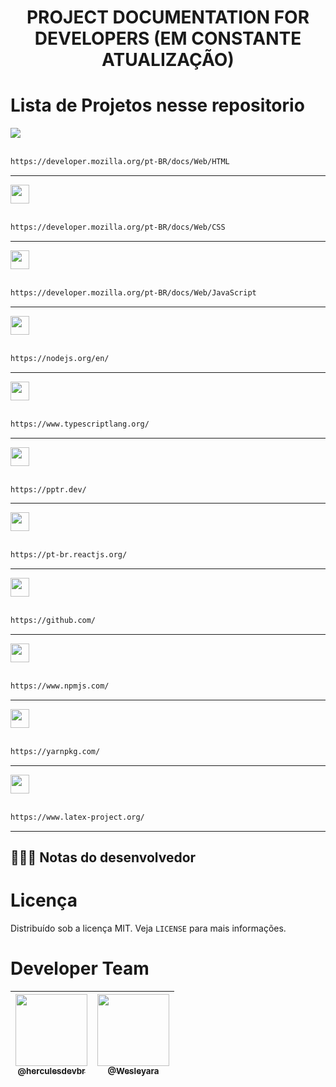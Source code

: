 <h1 align="center">PROJECT DOCUMENTATION FOR DEVELOPERS (EM CONSTANTE ATUALIZAÇÃO)</h1>

# Lista de Projetos nesse repositorio

<img target="_blank" align="center" src="https://img.shields.io/badge/HTML5-E34F26?style=for-the-badge&logo=html5&logoColor=white">
<br>
<br>

```sh
https://developer.mozilla.org/pt-BR/docs/Web/HTML
```
<hr>

<img target="_blank" height="30px" align="center" src="https://img.shields.io/badge/CSS3-1572B6?style=for-the-badge&logo=css3&logoColor=white">
<br>
<br>

```sh
https://developer.mozilla.org/pt-BR/docs/Web/CSS
```
<hr>

<img target="_blank" height="30px" align="center" src="https://img.shields.io/badge/JavaScript-323330?style=for-the-badge&logo=javascript&logoColor=F7DF1E">
<br>
<br>

```sh
https://developer.mozilla.org/pt-BR/docs/Web/JavaScript
```
<hr>

<img target="_blank" height="30px" align="center" src="https://img.shields.io/badge/Node.js-339933?style=for-the-badge&logo=nodedotjs&logoColor=white">
<br>
<br>

```sh
https://nodejs.org/en/
```
<hr>

<img target="_blank" height="30px" align="center" src="https://img.shields.io/badge/TypeScript-007ACC?style=for-the-badge&logo=typescript&logoColor=white">
<br>
<br>

```sh
https://www.typescriptlang.org/
```
<hr>

<img target="_blank" height="30px" align="center" src="https://img.shields.io/badge/Puppeteer-40B5A4?style=for-the-badge&logo=Puppeteer&logoColor=white">
<br>
<br>

```sh
https://pptr.dev/
```
<hr>

<img target="_blank" height="30px" align="center" src="https://img.shields.io/badge/React-20232A?style=for-the-badge&logo=react&logoColor=61DAFB">
<br>
<br>

```sh
https://pt-br.reactjs.org/
```
<hr>

<img target="_blank" height="30px" align="center" src="https://img.shields.io/badge/GitHub-100000?style=for-the-badge&logo=github&logoColor=white">
<br>
<br>

```sh
https://github.com/
```
<hr>

<img target="_blank" height="30px" align="center" src="https://img.shields.io/badge/npm-CB3837?style=for-the-badge&logo=npm&logoColor=white">
<br>
<br>

```sh
https://www.npmjs.com/
```
<hr>

<img target="_blank" height="30px" align="center" src="https://img.shields.io/badge/Yarn-2C8EBB?style=for-the-badge&logo=yarn&logoColor=white">
<br>
<br>

```sh
https://yarnpkg.com/
```
<hr>

<img target="_blank" height="30px" align="center" src="https://img.shields.io/badge/LaTeX-47A141?style=for-the-badge&logo=LaTeX&logoColor=white">
<br>
<br>

```sh
https://www.latex-project.org/
```
<hr>



## 💁🏿‍♂️ Notas do desenvolvedor

<!-- LICENSE -->

# Licença

Distribuído sob a licença MIT. Veja `LICENSE` para mais informações.

<!-- CONTACT -->

# Developer Team

| [<img src="https://avatars.githubusercontent.com/u/86629815?v=4" width="115"><br><sub>@herculesdevbr</sub>](https://github.com/herculesdevbr) | [<img src="https://avatars.githubusercontent.com/u/89321125?v=4" width="115"><br><sub>@Wesleyara</sub>](https://github.com/wesleyara) |
| --------------------------------------------------------------------------------------------------------------------------------------------- | ------------------------------------------------------------------------------------------------------------------------------------- |

